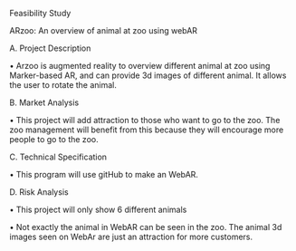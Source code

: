 Feasibility Study

ARzoo: An overview of animal at zoo using webAR

A.	Project Description

  •	Arzoo is augmented reality to overview different animal at zoo using Marker-based AR, and can provide 3d images of different animal. It allows the user to rotate the animal.

B.	Market Analysis

  •	This project will add attraction to those who want to go to the zoo. The zoo management will benefit from this because they will encourage more people to go to the zoo.

C.	Technical Specification

  •	This program will use gitHub to make an WebAR.

D.	Risk Analysis

  •	This project will only show 6 different animals

  •	Not exactly the animal in WebAR can be seen in the zoo. The animal 3d images seen on WebAr are just an attraction for more customers.
